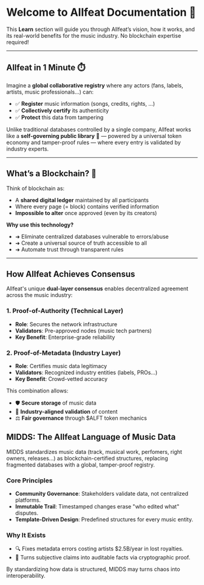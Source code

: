 # Welcome to Allfeat Documentation 🎵

This **Learn** section will guide you through Allfeat’s vision, how it works, and its real-world benefits for the music industry. No blockchain expertise required!

---

## Allfeat in 1 Minute ⏱️

Imagine a **global collaborative registry** where any actors (fans, labels, artists, music professionals...) can:

-   ✅ **Register** music information (songs, credits, rights, ...)
-   ✅ **Collectively certify** its authenticity
-   ✅ **Protect** this data from tampering

Unlike traditional databases controlled by a single company, Allfeat works like a **self-governing public library** 🔗 — powered by a universal token economy and tamper-proof rules — where every entry is validated by industry experts.

---

## What’s a Blockchain? 📖

Think of blockchain as:

-   A **shared digital ledger** maintained by all participants
-   Where every page (= block) contains verified information
-   **Impossible to alter** once approved (even by its creators)

**Why use this technology?**

-   ➜ Eliminate centralized databases vulnerable to errors/abuse
-   ➜ Create a universal source of truth accessible to all
-   ➜ Automate trust through transparent rules

---

## How Allfeat Achieves Consensus

Allfeat's unique **dual-layer consensus** enables decentralized agreement across the music industry:

### 1. Proof-of-Authority (Technical Layer)

-   **Role**: Secures the network infrastructure
-   **Validators**: Pre-approved nodes (music tech partners)
-   **Key Benefit**: Enterprise-grade reliability

### 2. Proof-of-Metadata (Industry Layer)

-   **Role**: Certifies music data legitimacy
-   **Validators**: Recognized industry entities (labels, PROs...)
-   **Key Benefit**: Crowd-vetted accuracy

This combination allows:

-   🛡️ **Secure storage** of music data
-   🎵 **Industry-aligned validation** of content
-   ⚖️ **Fair governance** through $ALFT token mechanics

## MIDDS: The Allfeat Language of Music Data

MIDDS standardizes music data (track, musical work, perfomers, right owners, releases...) as blockchain-certified structures, replacing fragmented databases with a global, tamper-proof registry.

### Core Principles

-   **Community Governance**: Stakeholders validate data, not centralized platforms.
-   **Immutable Trail**: Timestamped changes erase "who edited what" disputes.
-   **Template-Driven Design**: Predefined structures for every music entity.

### Why It Exists

-   🔍 Fixes metadata errors costing artists $2.5B/year in lost royalties.
-   🔗 Turns subjective claims into auditable facts via cryptographic proof.

By standardizing how data is structured, MIDDS may turns chaos into interoperability.
